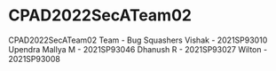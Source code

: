 # CPAD2022SecATeam02
CPAD2022SecATeam02
Team - Bug Squashers
Vishak             - 2021SP93010
Upendra Mallya M   - 2021SP93046
Dhanush R          - 2021SP93027
Wilton             - 2021SP93008
